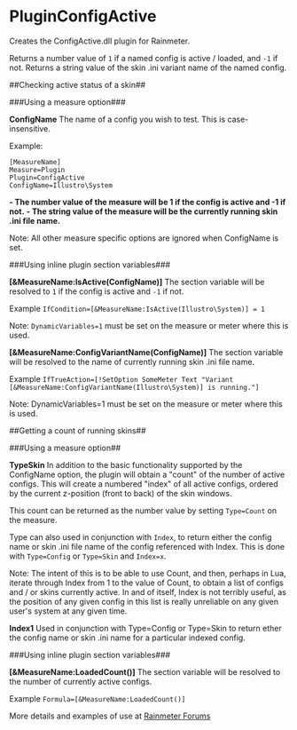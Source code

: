 # PluginConfigActive

Creates the ConfigActive.dll plugin for Rainmeter.

Returns a number value of `1` if a named config is active / loaded, and `-1` if not.
Returns a string value of the skin .ini variant name of the named config.

##Checking active status of a skin##

###Using a measure option###

**ConfigName**
The name of a config you wish to test. This is case-insensitive.

Example:

```
[MeasureName]
Measure=Plugin
Plugin=ConfigActive
ConfigName=Illustro\System
```

**- The number value of the measure will be 1 if the config is active and -1 if not.**
**- The string value of the measure will be the currently running skin .ini file name.**

Note: All other measure specific options are ignored when ConfigName is set.

###Using inline plugin section variables###

**[&MeasureName:IsActive(ConfigName)]**
The section variable will be resolved to `1` if the config is active and `-1` if not.

Example `IfCondition=[&MeasureName:IsActive(Illustro\System)] = 1`

Note: `DynamicVariables=1` must be set on the measure or meter where this is used.

**[&MeasureName:ConfigVariantName(ConfigName)]**
The section variable will be resolved to the name of currently running skin .ini file name.

Example `IfTrueAction=[!SetOption SomeMeter Text "Variant [&MeasureName:ConfigVariantName(Illustro\System)] is running."]`

Note: DynamicVariables=1 must be set on the measure or meter where this is used.

##Getting a count of running skins##

###Using a measure option##

**TypeSkin**
In addition to the basic functionality supported by the ConfigName option, the plugin will obtain a "count" of the number of active configs. This will create a numbered "index" of all active configs, ordered by the current z-position (front to back) of the skin windows.

This count can be returned as the number value by setting `Type=Count` on the measure.

Type can also used in conjunction with `Index`, to return either the config name or skin .ini file name of the config referenced with Index. This is done with `Type=Config` or `Type=Skin` and `Index=x`.

Note: The intent of this is to be able to use Count, and then, perhaps in Lua, iterate through Index from 1 to the value of Count, to obtain a list of configs and / or skins currently active. In and of itself, Index is not terribly useful, as the position of any given config in this list is really unreliable on any given user's system at any given time.

**Index1**
Used in conjunction with Type=Config or Type=Skin to return ether the config name or skin .ini name for a particular indexed config.

###Using inline plugin section variables###

**[&MeasureName:LoadedCount()]**
The section variable will be resolved to the number of currently active configs.

Example `Formula=[&MeasureName:LoadedCount()]` 

More details and examples of use at [Rainmeter Forums](https://forum.rainmeter.net/viewtopic.php?p=149824)
